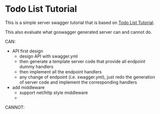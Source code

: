 # Todo List Tutorial

This is a simple server swagger tutorial that is based on [Todo List Tutorial](https://goswagger.io/tutorial/todo-list.html#todo-list-tutorial).

This also evaluate what goswagger generated server can and cannot do.

CAN:
* API first design
    + design API with swagger.yml
    + then generate a template server code that provide all endpoint dummy handlers
    + then implement all the endpoint handlers
    + any change of endpoint (i.e. swagger.yml), just redo the generation of server code and implement the corresponding handlers
* add middleware
    + support net/http style middleware
    + 

CANNOT:
